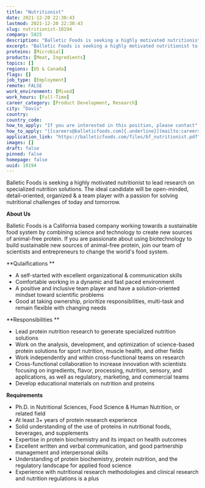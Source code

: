 ```yaml
---
title: "Nutritionist"
date: 2021-12-20 22:30:43
lastmod: 2021-12-20 22:30:43
slug: nutritionist-10194
company: 5825
description: "Balletic Foods is seeking a highly motivated nutritionist to lead research on specialized nutrition solutions. The ideal candidate will be open-minded, detail-oriented, organized & a team player with a passion for solving nutritional challenges of today and tomorrow.About Us"
excerpt: "Balletic Foods is seeking a highly motivated nutritionist to lead research on specialized nutrition solutions. The ideal candidate will be open-minded, detail-oriented, organized & a team player with a passion for solving nutritional challenges of today and tomorrow.About Us"
proteins: [Microbial]
products: [Meat, Ingredients]
topics: []
regions: [US & Canada]
flags: []
job_type: [Employment]
remote: FALSE
work_environment: [Mixed]
work_hours: [Full-Time]
career_category: [Product Development, Research]
city: "Davis"
country: 
country_code: 
how_to_apply: "If you are interested in this position, please contact"
how_to_apply: "[[careers@balleticfoods.com]{.underline}](mailto:careers@balleticfoods.com). "
application_link: "https://balleticfoods.com/files/bf_nutritionist.pdf"
images: []
draft: false
pinned: false
homepage: false
uuid: 10194
---
```

Balletic Foods is seeking a highly motivated nutritionist to lead
research on specialized nutrition solutions. The ideal candidate will be
open-minded, detail-oriented, organized & a team player with a passion
for solving nutritional challenges of today and tomorrow.

**About Us**

Balletic Foods is a California based company working towards a
sustainable food system by combining science and technology to create
new sources of animal-free protein. If you are passionate about using
biotechnology to build sustainable new sources of animal-free protein,
join our team of scientists and entrepreneurs to change the world's food
system.

**Qulaifications **

-   A self-started with excellent organizational & communication skills
-   Comfortable working in a dynamic and fast paced environment
-   A positive and inclusive team player and have a solution-oriented
    mindset toward scientific problems
-   Good at taking ownership, prioritize responsibilities, multi-task
    and remain flexible with changing needs

**Responsibilities **

-   Lead protein nutrition research to generate specialized nutrition
    solutions 
-   Work on the analysis, development, and optimization of science-based
    protein solutions for sport nutrition, muscle health, and other
    fields
-   Work independently and within cross-functional teams on research
-   Cross-functional collaboration to increase innovation with
    scientists focusing on ingredients, flavor, processing, nutrition,
    sensory, and applications, as well as regulatory, marketing, and
    commercial teams
-   Develop educational materials on nutrition and proteins

**Requirements**

-   Ph.D. in Nutritional Sciences, Food Science & Human Nutrition, or
    related field 
-   At least 3+ years of protein research experience 
-   Solid understanding of the use of proteins in nutritional foods,
    beverages, and supplements
-   Expertise in protein biochemistry and its impact on health outcomes
-   Excellent written and verbal communication, and good partnership
    management and interpersonal skills
-   Understanding of protein biochemistry, protein nutrition, and the
    regulatory landscape for applied food science
-   Experience with nutritional research methodologies and clinical
    research and nutrition regulations is a plus
